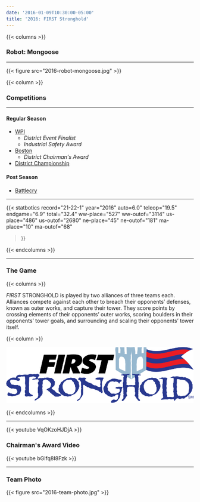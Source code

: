 ```yaml
---
date: '2016-01-09T10:30:00-05:00'
title: '2016: FIRST Stronghold'
---
```


{{< columns >}}

### Robot: Mongoose

---

{{< figure src="2016-robot-mongoose.jpg" >}}

{{< column >}}

### Competitions

---

#### Regular Season

* [WPI](https://www.thebluealliance.com/event/2016mawor)
  * _District Event Finalist_
  * _Industrial Safety Award_
* [Boston](https://www.thebluealliance.com/event/2016mabos)
  * _District Chairman's Award_
* [District Championship](https://www.thebluealliance.com/event/2016necmp)


#### Post Season

* [Battlecry](https://www.thebluealliance.com/event/2016bc)

---

{{< statbotics
    record="21-22-1" year="2016"
    auto=6.0" teleop="19.5" endgame="6.9" total="32.4"
    ww-place="527" ww-outof="3114"
    us-place="486" us-outof="2680"
    ne-place="45"  ne-outof="181"
    ma-place="10"  ma-outof="68"
>}}

{{< endcolumns >}}

---

### The Game

{{< columns >}}

_FIRST_ STRONGHOLD is played by two alliances of three teams each. Alliances compete against each other to breach their opponents’ defenses, known as outer works, and capture their tower. They score points by crossing elements of their opponents’ outer works, scoring boulders in their opponents’ tower goals, and surrounding and scaling their opponents’ tower itself.

{{< column >}}

[![_FIRST_ Stronghold Logo](first-stronghold-frc-logo.svg)](https://en.wikipedia.org/wiki/FIRST_Stronghold)

{{< endcolumns >}}

---

{{< youtube VqOKzoHJDjA >}}

### Chairman's Award Video

{{< youtube bGIfq8I8Fzk >}}

---

### Team Photo
{{< figure src="2016-team-photo.jpg" >}}
